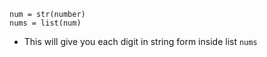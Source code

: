 `num = str(number)`<br>
`nums = list(num)`
- This will give you each digit in string form inside list `nums`
